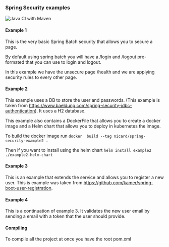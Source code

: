 ### Spring Security  examples

![Java CI with Maven](https://github.com/nicolasard/SpringSecurityStuff/workflows/Java%20CI%20with%20Maven/badge.svg)

#### Example 1 
This is the very basic Spring Batch security that allows you to secure 
a page.

By default using spring batch you will have a /login and /logout pre-formated
that you can use to login and logout.

In this example we have the unsecure page /health and we are applying security 
rules to every other page.

#### Example 2 
This example uses a DB to store the user and passwords. (This example is taken from
https://www.baeldung.com/spring-security-jdbc-authentication).
It uses a H2 database. 

This example also contains a DockerFile that allows you to create a docker image and a 
Helm chart that allows you to deploy in kubernetes the image.

To build the docker image run `docker  build --tag nicard/spring-security-example2 .`

Then if you want to install using the helm chart `helm install example2 ./example2-helm-chart`

#### Example 3 
This is an example that extends the service and allows you to register a new user.
This is example was taken from https://github.com/kamer/spring-boot-user-registration. 

#### Example 4
This is a continuation of example 3. It validates the new user email by sending a email
with a token that the user should provide. 

#### Compiling
To compile all the project at once you have the root pom.xml